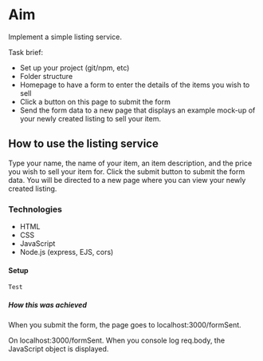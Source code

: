 # Aim

Implement a simple listing service. 

Task brief:
- Set up your project (git/npm, etc)
- Folder structure
- Homepage to have a form to enter the details of the items you wish to sell
- Click a button on this page to submit the form
- Send the form data to a new page that displays an example mock-up of your newly created listing to sell your item.

## How to use the listing service

Type your name, the name of your item, an item description, and the price you wish to sell your item for.
Click the submit button to submit the form data.
You will be directed to a new page where you can view your newly created listing.

### Technologies

- HTML
- CSS
- JavaScript
- Node.js (express, EJS, cors)

#### Setup

```
Test
```

##### How this was achieved

When you submit the form, the page goes to localhost:3000/formSent. 

On localhost:3000/formSent. When you console log req.body, the JavaScript object is displayed.